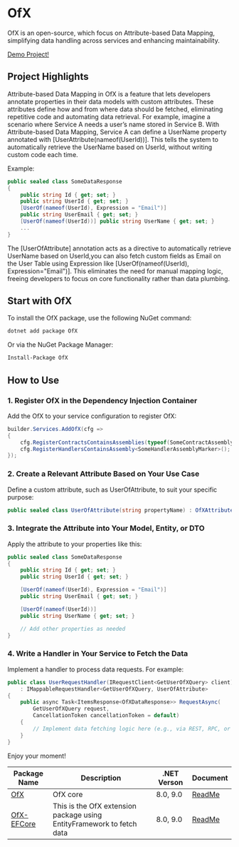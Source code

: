 # OfX

OfX is an open-source, which focus on Attribute-based Data Mapping, simplifying data handling across services and enhancing maintainability.

[Demo Project!](https://github.com/quyvu01/TestOfX-Demo)
## Project Highlights
Attribute-based Data Mapping in OfX is a feature that lets developers annotate properties in their data models with custom attributes. These attributes define how and from where data should be fetched, eliminating repetitive code and automating data retrieval.
For example, imagine a scenario where Service A needs a user’s name stored in Service B. With Attribute-based Data Mapping, Service A can define a UserName property annotated with [UserAttribute(nameof(UserId))]. This tells the system to automatically retrieve the UserName based on UserId, without writing custom code each time.

Example:

```C#
public sealed class SomeDataResponse
{
    public string Id { get; set; }
    public string UserId { get; set; }
    [UserOf(nameof(UserId), Expression = "Email")]
    public string UserEmail { get; set; }
    [UserOf(nameof(UserId))] public string UserName { get; set; }
    ...
}
```
The [UserOfAttribute] annotation acts as a directive to automatically retrieve UserName based on UserId,you can also fetch custom fields as Email on the User Table using Expression like [UserOf(nameof(UserId), Expression="Email")]. This eliminates the need for manual mapping logic, freeing developers to focus on core functionality rather than data plumbing.

## Start with OfX
To install the OfX package, use the following NuGet command:

```bash
dotnet add package OfX
```
Or via the NuGet Package Manager:

```bash
Install-Package OfX
```

## How to Use

### 1. Register OfX in the Dependency Injection Container
Add the OfX to your service configuration to register OfX:

```C#
builder.Services.AddOfX(cfg =>
{
    cfg.RegisterContractsContainsAssemblies(typeof(SomeContractAssemblyMarker).Assembly);
    cfg.RegisterHandlersContainsAssembly<SomeHandlerAssemblyMarker>();
});
```

### 2. Create a Relevant Attribute Based on Your Use Case
Define a custom attribute, such as UserOfAttribute, to suit your specific purpose:

```C#
public sealed class UserOfAttribute(string propertyName) : OfXAttribute(propertyName);
```

### 3. Integrate the Attribute into Your Model, Entity, or DTO
Apply the attribute to your properties like this:
```C#
public sealed class SomeDataResponse
{
    public string Id { get; set; }
    public string UserId { get; set; }

    [UserOf(nameof(UserId), Expression = "Email")]
    public string UserEmail { get; set; }

    [UserOf(nameof(UserId))]
    public string UserName { get; set; }

    // Add other properties as needed
}
```

### 4. Write a Handler in Your Service to Fetch the Data
Implement a handler to process data requests. For example:
```C#
public class UserRequestHandler(IRequestClient<GetUserOfXQuery> client)
    : IMappableRequestHandler<GetUserOfXQuery, UserOfAttribute>
{
    public async Task<ItemsResponse<OfXDataResponse>> RequestAsync(
        GetUserOfXQuery request,
        CancellationToken cancellationToken = default)
    {
        // Implement data fetching logic here (e.g., via REST, RPC, or gRPC)
    }
}
```

Enjoy your moment!

| Package Name | Description | .NET Verson | Document |
|--| ---| --- | --- |
|[OfX](https://www.nuget.org/packages/OfX/)| OfX core | 8.0, 9.0| [ReadMe](https://github.com/quyvu01/OfX/blob/main/README.md) |
|[OfX-EFCore](https://www.nuget.org/packages/OfX-EFCore/)| This is the OfX extension package using EntityFramework to fetch data | 8.0, 9.0| [ReadMe](https://github.com/quyvu01/OfX/blob/main/src/OfX.EntityFrameworkCore/README.md) |
